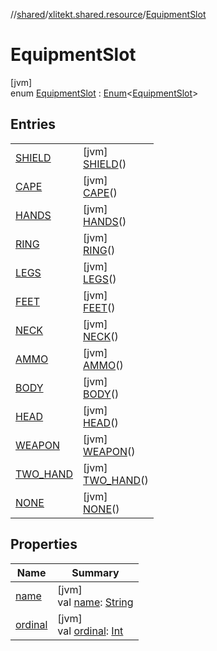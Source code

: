 //[shared](../../../index.md)/[xlitekt.shared.resource](../index.md)/[EquipmentSlot](index.md)

# EquipmentSlot

[jvm]\
enum [EquipmentSlot](index.md) : [Enum](https://kotlinlang.org/api/latest/jvm/stdlib/kotlin/-enum/index.html)&lt;[EquipmentSlot](index.md)&gt;

## Entries

| | |
|---|---|
| [SHIELD](-s-h-i-e-l-d/index.md) | [jvm]<br>[SHIELD](-s-h-i-e-l-d/index.md)() |
| [CAPE](-c-a-p-e/index.md) | [jvm]<br>[CAPE](-c-a-p-e/index.md)() |
| [HANDS](-h-a-n-d-s/index.md) | [jvm]<br>[HANDS](-h-a-n-d-s/index.md)() |
| [RING](-r-i-n-g/index.md) | [jvm]<br>[RING](-r-i-n-g/index.md)() |
| [LEGS](-l-e-g-s/index.md) | [jvm]<br>[LEGS](-l-e-g-s/index.md)() |
| [FEET](-f-e-e-t/index.md) | [jvm]<br>[FEET](-f-e-e-t/index.md)() |
| [NECK](-n-e-c-k/index.md) | [jvm]<br>[NECK](-n-e-c-k/index.md)() |
| [AMMO](-a-m-m-o/index.md) | [jvm]<br>[AMMO](-a-m-m-o/index.md)() |
| [BODY](-b-o-d-y/index.md) | [jvm]<br>[BODY](-b-o-d-y/index.md)() |
| [HEAD](-h-e-a-d/index.md) | [jvm]<br>[HEAD](-h-e-a-d/index.md)() |
| [WEAPON](-w-e-a-p-o-n/index.md) | [jvm]<br>[WEAPON](-w-e-a-p-o-n/index.md)() |
| [TWO_HAND](-t-w-o_-h-a-n-d/index.md) | [jvm]<br>[TWO_HAND](-t-w-o_-h-a-n-d/index.md)() |
| [NONE](-n-o-n-e/index.md) | [jvm]<br>[NONE](-n-o-n-e/index.md)() |

## Properties

| Name | Summary |
|---|---|
| [name](-n-o-n-e/index.md#-372974862%2FProperties%2F-20443628) | [jvm]<br>val [name](-n-o-n-e/index.md#-372974862%2FProperties%2F-20443628): [String](https://kotlinlang.org/api/latest/jvm/stdlib/kotlin/-string/index.html) |
| [ordinal](-n-o-n-e/index.md#-739389684%2FProperties%2F-20443628) | [jvm]<br>val [ordinal](-n-o-n-e/index.md#-739389684%2FProperties%2F-20443628): [Int](https://kotlinlang.org/api/latest/jvm/stdlib/kotlin/-int/index.html) |
